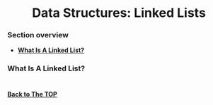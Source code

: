 <h1 align="center">Data Structures: Linked Lists</h1>

### Section overview
* **[What Is A Linked List?](#linked-lists)**

### <a name="">What Is A Linked List?</a>

#
**[Back to The TOP](#section-overview)**

